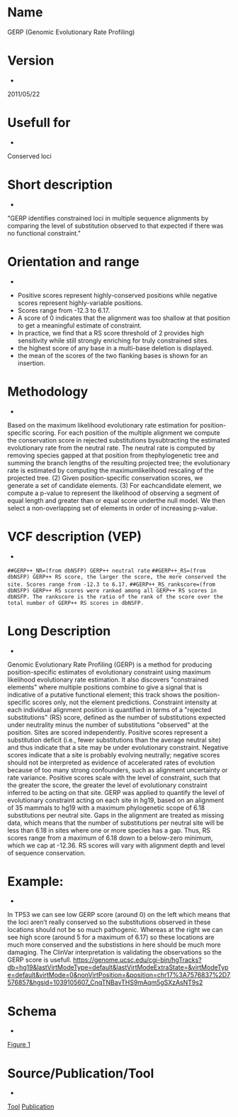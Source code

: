 # Name


GERP (Genomic Evolutionary Rate Profiling)

# Version
-

2011/05/22

# Usefull for
-

Conserved loci

# Short description
-
"GERP identifies constrained loci in multiple sequence alignments by comparing the level of substitution observed to that expected if there was no functional constraint."

# Orientation and range
-
* Positive scores represent highly-conserved positions while negative scores represent highly-variable positions.
* Scores range from -12.3 to 6.17.
* A score of 0 indicates that the alignment was too shallow at that position to get a meaningful estimate of constraint.
* In practice, we find that a RS score threshold of 2 provides high sensitivity while still strongly enriching for truly constrained sites. 
* the highest score of any base in a multi-base deletion is displayed.
* the mean of the scores of the two flanking bases is shown for an insertion.

# Methodology
-
Based on the maximum likelihood evolutionary rate estimation for position-specific scoring.
For each position of the multiple alignment we compute the conservation score in rejected substitutions bysubtracting the estimated evolutionary rate from the neutral rate. The neutral rate is computed by removing species gapped at that position from thephylogenetic tree and summing the branch lengths of the resulting projected tree; the evolutionary rate is estimated by computing the maximumlikelihood rescaling of the projected tree. (2) Given position-specific conservation scores, we generate a set of candidate elements. (3) For eachcandidate element, we compute a p-value to represent the likelihood of observing a segment of equal length and greater than or equal score underthe null model. We then select a non-overlapping set of elements in order of increasing p-value.

# VCF description (VEP)
-
`##GERP++_NR=(from dbNSFP) GERP++ neutral rate`
`##GERP++_RS=(from dbNSFP) GERP++ RS score, the larger the score, the more conserved the site. Scores range from -12.3 to 6.17.`
`##GERP++_RS_rankscore=(from dbNSFP) GERP++ RS scores were ranked among all GERP++ RS scores in dbNSFP. The rankscore is the ratio of the rank of the score over the total number of GERP++ RS scores in dbNSFP.`

# Long Description
-
Genomic Evolutionary Rate Profiling (GERP) is a method for producing position-specific estimates of evolutionary constraint using maximum likelihood evolutionary rate estimation. It also discovers "constrained elements" where multiple positions combine to give a signal that is indicative of a putative functional element; this track shows the position-specific scores only, not the element predictions.
Constraint intensity at each individual alignment position is quantified in terms of a "rejected substitutions" (RS) score, defined as the number of substitutions expected under neutrality minus the number of substitutions "observed" at the position.
Sites are scored independently. Positive scores represent a substitution deficit (i.e., fewer substitutions than the average neutral site) and thus indicate that a site may be under evolutionary constraint. Negative scores indicate that a site is probably evolving neutrally; negative scores should not be interpreted as evidence of accelerated rates of evolution because of too many strong confounders, such as alignment uncertainty or rate variance. Positive scores scale with the level of constraint, such that the greater the score, the greater the level of evolutionary constraint inferred to be acting on that site.
GERP was applied to quantify the level of evolutionary constraint acting on each site in hg19, based on an alignment of 35 mammals to hg19 with a maximum phylogenetic scope of 6.18 substitutions per neutral site. Gaps in the alignment are treated as missing data, which means that the number of substitutions per neutral site will be less than 6.18 in sites where one or more species has a gap. Thus, RS scores range from a maximum of 6.18 down to a below-zero minimum, which we cap at -12.36. RS scores will vary with alignment depth and level of sequence conservation. 

# Example:
-
In TP53 we can see low GERP score (around 0) on the left which means that the loci aren’t really conserved so the substitutions observed in these locations should not be so much pathogenic. Whereas at the right we can see high score (around 5 for a maximum of 6.17) so these locations are much more conserved and the substistions in here should be much more damaging. The ClinVar interpretation is validating the observations so the GERP score is usefull.
https://genome.ucsc.edu/cgi-bin/hgTracks?db=hg19&lastVirtModeType=default&lastVirtModeExtraState=&virtModeType=default&virtMode=0&nonVirtPosition=&position=chr17%3A7576837%2D7576857&hgsid=1039105607_CnqTNBavTHS9mAqm5gSXzAsNT9s2
 
# Schema
-
[Figure 1](http://mendel.stanford.edu/SidowLab/pdfs/2010DavydovEtAl.pdf)

# Source/Publication/Tool
-
[Tool](http://mendel.stanford.edu/SidowLab/downloads/gerp/)
[Publication](http://mendel.stanford.edu/SidowLab/pdfs/2010DavydovEtAl.pdf)
